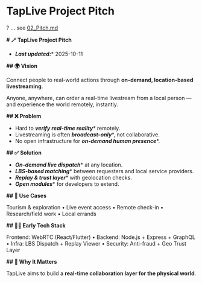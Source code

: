 # **TapLive Project Pitch**

? ... see [02_Pitch.md](../02_Pitch.md)

**# 🪄 TapLive Project Pitch**

- ***Last updated:**** 2025-10-11

**## 🌍 Vision**

Connect people to real-world actions through ****on-demand, location-based livestreaming****.

Anyone, anywhere, can order a real-time livestream from a local person — and experience the world remotely, instantly.

**## ❌ Problem**

- Hard to ***verify real-time reality**** remotely.
- Livestreaming is often ***broadcast-only****, not collaborative.
- No open infrastructure for ***on-demand human presence****.

**## ✅ Solution**

- ***On-demand live dispatch**** at any location.
- ***LBS-based matching**** between requesters and local service providers.
- ***Replay & trust layer**** with geolocation checks.
- ***Open modules**** for developers to extend.

**## 🧭 Use Cases**

Tourism & exploration • Live event access • Remote check-in • Research/field work • Local errands

**## 🧑‍💻 Early Tech Stack**

Frontend: WebRTC (React/Flutter) • Backend: Node.js + Express + GraphQL • Infra: LBS Dispatch + Replay Viewer • Security: Anti-fraud + Geo Trust Layer

**## 🚀 Why It Matters**

TapLive aims to build a ****real-time collaboration layer for the physical world****.
